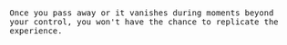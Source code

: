<samp>
Once you pass away or it vanishes during moments beyond your control, you won't have the chance to replicate the experience.
</samp>




<!--
If you believe it can be done, then it is indeed possible." 

**Here are some ideas to get you started:**

🙋‍♀️ A short introduction - 
👀 Contribution guidelines - how do team members dive in?
👩‍💻 Useful resources - where do you keep your docs? Is there anything else the team should know?
🍪 Fun facts - what is your team's favorite snack?
🧙 Remember, you can do mighty things with the power of [Markdown](https://docs.github.com/github/writing-on-github/getting-started-with-writing-and-formatting-on-github/basic-writing-and-formatting-syntax)
-->
